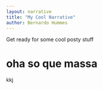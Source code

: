```yaml
---
layout: narrative 
title: "My Cool Narrative"
author: Bernardo Hummes
---
```


Get ready for some cool posty stuff


# oha so que massa


kkj


